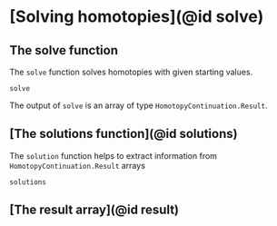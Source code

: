 # [Solving homotopies](@id solve)

## The solve function
The `solve` function solves homotopies with given starting values.
```@docs
solve
```
The output of `solve` is an array of type `HomotopyContinuation.Result`.

## [The solutions function](@id solutions)
The `solution` function helps to extract information from `HomotopyContinuation.Result` arrays
```@docs
solutions
```

## [The result array](@id result)
